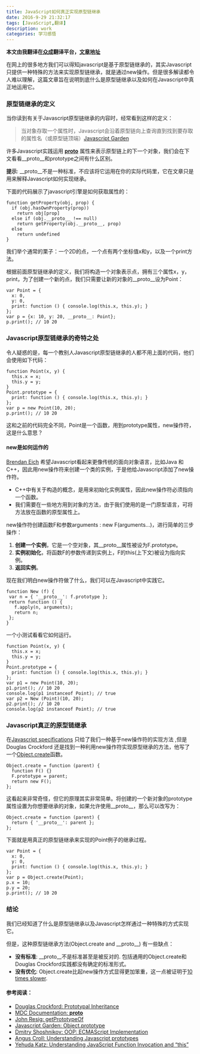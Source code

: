 ```yaml
---
title: JavaScript如何真正实现原型链继承
date: 2016-9-29 21:32:17
tags: [JavaScript,翻译]
description: work
categories: 学习感悟
---
```

**本文由我翻译在[众成](http://www.zcfy.cc/claim)翻译平台，[文章地址](http://www.zcfy.cc/article/javascript-how-prototypal-inheritance-really-works-1337.html)**


在网上的很多地方我们可以得知javascript是基于原型链继承的，其实Javascript只提供一种特殊的方法来实现原型链继承，就是通过new操作。但是很多解读都令人难以理解，这篇文章旨在说明到底什么是原型链继承以及如何在Javascript中真正地运用它。
<!--more-->
### 原型链继承的定义
当你读到有关于Javascript原型链继承的内容时，经常看到这样的定义：
 
> 当对象存取一个属性时，Javascript会沿着原型链向上查询直到找到要存取的属性名（或原型链顶端）[Javascript Garden](http://bonsaiden.github.com/JavaScript-Garden/#object.prototype)

许多Javascript实践运用 [__proto__](https://developer.mozilla.org/en/JavaScript/Reference/Global_Objects/Object/proto) 属性来表示原型链上的下一个对象，我们会在下文看看\_\_proto__和prototype之间有什么区别。

**提示**: \_\_proto__不是一种标准，不应该将它运用在你的实际代码里，它在文章只是用来解释Javascript如何实现继承。

下面的代码展示了javascript引擎是如何获取属性的：

```
function getProperty(obj, prop) {
  if (obj.hasOwnProperty(prop))
    return obj[prop]
  else if (obj.__proto__ !== null)
    return getProperty(obj.__proto__, prop)
  else
    return undefined
}
```

我们举个通常的栗子：一个2D的点，一个点有两个坐标值x和y，以及一个print方法。

根据前面原型链继承的定义，我们将构造一个对象表示点，拥有三个属性x，y，print，为了创建一个新的点，我们只需要让新的对象的\_\_proto__设为Point：

```
var Point = {
  x: 0,
  y: 0,
  print: function () { console.log(this.x, this.y); }
};
var p = {x: 10, y: 20, __proto__: Point};
p.print(); // 10 20
```

### Javascript原型链继承的奇特之处

令人疑惑的是，每一个教别人Javascript原型链继承的人都不用上面的代码，他们会使用如下代码：

```
function Point(x, y) {
  this.x = x;
  this.y = y;
}
Point.prototype = {
  print: function () { console.log(this.x, this.y); }
};
var p = new Point(10, 20);
p.print(); // 10 20
```

这和之前的代码完全不同，Point是一个函数，用到prototype属性，new操作符，这是什么意思？

#### new是如何运作的
[Brendan Eich](http://brendaneich.com/) 希望Javascript看起来更像传统的面向对象语言，比如Java 和C++，因此用new操作符来创建一个类的实例，于是他给Javascript添加了new操作符。

*   C++中有关于构造的概念，是用来初始化实例属性，因此new操作符必须指向一个函数。
*   我们需要在一些地方用到对象的方法，由于我们使用的是一门原型语言，可将方法放在函数的原型属性上。

new操作符创建函数F和参数arguments : new F(arguments...)，进行简单的三步操作：

1.  **创建一个实例**，它是一个空对象，其\_\_proto\_\_属性被设为F.prototype。
2.  **实例初始化**，将函数F的参数传递到实例上，F的this(上下文)被设为指向实例。
3.  **返回实例**。

现在我们明白new操作符做了什么，我们可以在Javascript中实践它。

```
function New (f) {
 var n = { '__proto__': f.prototype };
 return function () {
   f.apply(n, arguments);
   return n;
 };
}
```

一个小测试看看它如何运行。

```
function Point(x, y) {
  this.x = x;
  this.y = y;
}
Point.prototype = {
  print: function () { console.log(this.x, this.y); }
};
var p1 = new Point(10, 20);
p1.print(); // 10 20  
console.log(p1 instanceof Point); // true    
var p2 = New (Point)(10, 20);
p2.print(); // 10 20
console.log(p2 instanceof Point); // true
```

### Javascript真正的原型链继承

在[Javascript specifications](http://www.ecma-international.org/publications/files/ECMA-ST/ECMA-262.pdf) 只给了我们一种基于new操作符的实现方法 ,但是Douglas Crockford 还是找到一种利用new操作符实现原型继承的方法，他写了一个[Object.create](http://javascript.crockford.com/prototypal.html)函数。


```
Object.create = function (parent) {
  function F() {}
  F.prototype = parent;
  return new F();
};
```

这看起来非常奇怪，但它的原理其实非常简单。将创建的一个新对象的prototype属性设置为你想要继承的对象，如果允许使用\_\_proto\_\_，那么可以改写为：

```
Object.create = function (parent) {
  return { '__proto__': parent };
};
```

下面就是用真正的原型链继承来实现的Point例子的继承过程。
 
```
var Point = {
  x: 0,
  y: 0,
  print: function () { console.log(this.x, this.y); }
};
var p = Object.create(Point);
p.x = 10;
p.y = 20;
p.print(); // 10 20
```

### 结论

我们已经知道了什么是原型链继承以及Javascript怎样通过一种特殊的方式实现它。

但是，这种原型链继承方法(Object.create and \_\_proto\_\_) 有一些缺点：

*   **没有标准**: \_\_proto\_\_不是标准甚至是被反对的. 包括通用的Object.create和Douglas Crockford实践都没有确定的标准形式。
*   **没有优化**: Object.create比起new操作方式显得更加笨重，这一点被证明于[10 times slower](http://jsperf.com/object-create-vs-crockford-vs-jorge-vs-constructor/16).

#### 参考阅读：

*   [Douglas Crockford: Prototypal Inheritance](http://javascript.crockford.com/prototypal.html)
*   [MDC Documentation: __proto__](https://developer.mozilla.org/en/JavaScript/Reference/Global_Objects/Object/proto)
*   [John Resig: getPrototypeOf](http://ejohn.org/blog/objectgetprototypeof/)
*   [Javascript Garden: Object.prototype](http://bonsaiden.github.com/JavaScript-Garden/#object.prototype)
*   [Dmitry Shoshnikov: OOP: ECMAScript Implementation](http://dmitrysoshnikov.com/ecmascript/chapter-7-2-oop-ecmascript-implementation/)
*   [Angus Croll: Understanding Javascript prototypes](http://javascriptweblog.wordpress.com/2010/06/07/understanding-javascript-prototypes/)
*   [Yehuda Katz: Understanding JavaScript Function Invocation and “this”](http://yehudakatz.com/2011/08/11/understanding-javascript-function-invocation-and-this/)